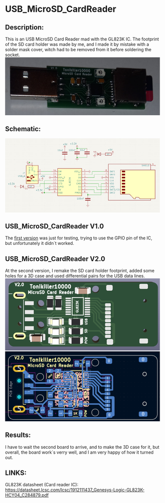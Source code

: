 # USB_MicroSD_CardReader

## Description:
This is an USB MicroSD Card Reader mad with the GL823K IC. 
The footprint of the SD card holder was made by me, and I made it by mistake with a solder mask cover, witch had to be removed from it before soldering the socket.   
<img src="https://github.com/Tonikiller10000/USB-MicroSD_CardReader/blob/main/SD_Card_Pictures/z.jpg">
## Schematic:
<img src="https://github.com/Tonikiller10000/USB-MicroSD_CardReader/blob/main/SD_Card_Pictures/sch.png">

## USB_MicroSD_CardReader V1.0
The [first version](https://github.com/Tonikiller10000/USB-MicroSD_CardReader/blob/main/SD_Card_Pictures/p.png) was just for testing, trying to use the GPIO pin of the IC, but unfortunately it didn\`t worked. 

## USB_MicroSD_CardReader V2.0
At the second version, I remake the SD card holder footprint, added some holes for a 3D case and used differential pairs for the USB data lines.
<img src="https://github.com/Tonikiller10000/USB-MicroSD_CardReader/blob/main/SD_Card_Pictures/bb.png">
<img src="https://github.com/Tonikiller10000/USB-MicroSD_CardReader/blob/main/SD_Card_Pictures/2.png">

## Results:
I have to wait the second board to arrive, and to make the 3D case for it, but overall, the board work\`s verry well, and I am very happy of how it turned out. 

## LINKS:
GL823K datasheet (Card reader IC): https://datasheet.lcsc.com/lcsc/1912111437_Genesys-Logic-GL823K-HCY04_C284879.pdf

